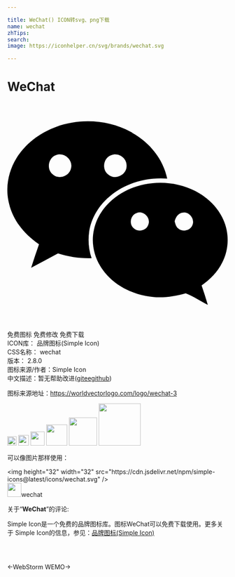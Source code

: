 ```yaml
---

title: WeChat() ICON转svg、png下载
name: wechat
zhTips: 
search: 
image: https://iconhelper.cn/svg/brands/wechat.svg

---
```


# WeChat  <small style="font-size: 60%;font-weight: 100"></small>

<div id="svg" class="svg-wrap">
<svg role="img" viewBox="0 0 24 24" xmlns="http://www.w3.org/2000/svg"><title>WeChat icon</title><path d="M23.541 12.748c-.609-1.38-1.758-2.476-3.092-3.151-2.354-1.192-5.281-1.185-7.629.03-1.631.837-2.993 2.337-3.379 4.162-.318 1.344-.033 2.791.68 3.961 1.061 1.762 2.979 2.887 4.971 3.248 1.443.293 2.936.119 4.338-.285.842.326 1.592.854 2.408 1.246-.211-.707-.436-1.406-.676-2.102.916-.65 1.746-1.461 2.244-2.479.744-1.415.789-3.171.135-4.63zm-9.924-9.466c-2.495-1.404-5.602-1.615-8.286-.645-1.764.635-3.36 1.815-4.346 3.42-.895 1.45-1.23 3.258-.799 4.917.433 1.84 1.711 3.383 3.262 4.413-.3.85-.585 1.699-.855 2.555.975-.51 1.95-1.043 2.926-1.561 1.17.375 2.415.559 3.66.518-.33-.943-.405-1.965-.255-2.951.225-1.371.975-2.625 1.994-3.554 1.726-1.615 4.171-2.296 6.496-2.131-.436-2.135-1.936-3.939-3.824-4.98h.027zm1.733 9.989c-.209.652-1.156.848-1.615.352-.506-.459-.309-1.418.355-1.623.734-.31 1.582.537 1.26 1.271zm4.795.092c-.256.586-1.141.723-1.576.27-.209-.191-.27-.479-.344-.73.104-.458.42-.933.93-.955.705-.098 1.336.773.975 1.416h.015zM12.99 6.909c.008.961-1.275 1.561-1.995.909-.747-.535-.535-1.837.342-2.106.785-.315 1.713.344 1.651 1.185l.002.012zm-6.059.244c-.172.835-1.291 1.238-1.946.678-.759-.535-.546-1.861.345-2.131.873-.336 1.865.55 1.601 1.453z"/></svg>
</div>
<detail full-name='wechat'></detail>

<div class="detail-page">
<p>
<span><span class="badge-success badge">免费图标</span> <span class="badge-success badge">免费修改</span>  <span class="badge-success badge">免费下载</span> </span>
<br/>
<span>
ICON库：
<span class="badge-secondary badge">品牌图标(Simple Icon)</span> 
</span>
<br/>
<span>
CSS名称：
<span class="badge-secondary badge">wechat</span> 
</span>

<br/>
<span>
版本：
<span class="badge-secondary badge">2.8.0</span> 
</span>
<br/>
<span>图标来源/作者：<span class="badge-light badge">Simple Icon</span></span> 
<br/>
<span class="zh-detail">中文描述：暂无<span class="help-link"><span>帮助改进</span>(<a href="https://gitee.com/liuwave/icon-helper/edit/master/json/brands/wechat.json" target="_blank" rel="noopener noreferrer">gitee</a><a href="https://github.com/liuwave/icon-helper/edit/master/json/brands/wechat.json" target="_blank" rel="noopener noreferrer">github</a></span>)</span><br/>
</p>
</div><div class="description description alert alert-light"><p>图标来源地址：<a href="https://worldvectorlogo.com/logo/wechat-3" target="_blank" rel="noopener noreferrer">https://worldvectorlogo.com/logo/wechat-3</a></p></div>
<div class="alert alert-dark">
<img height="21" width="21" src="https://cdn.jsdelivr.net/npm/simple-icons@latest/icons/wechat.svg" />
<img height="24" width="24" src="https://cdn.jsdelivr.net/npm/simple-icons@latest/icons/wechat.svg" />
<img height="32" width="32" src="https://cdn.jsdelivr.net/npm/simple-icons@latest/icons/wechat.svg" />
<img height="48" width="48" src="https://cdn.jsdelivr.net/npm/simple-icons@latest/icons/wechat.svg" />
<img height="64" width="64" src="https://cdn.jsdelivr.net/npm/simple-icons@latest/icons/wechat.svg" />
<img height="96" width="96" src="https://cdn.jsdelivr.net/npm/simple-icons@latest/icons/wechat.svg" />

</div>
<div>
  <p>可以像图片那样使用：    
  </p>
  <div class="alert alert-primary" style="font-size: 14px">
    &lt;img height="32" width="32" src="https://cdn.jsdelivr.net/npm/simple-icons@latest/icons/wechat.svg" /&gt;
    <copy-btn content='<img height="32" width="32" src="https://cdn.jsdelivr.net/npm/simple-icons@latest/icons/wechat.svg" />'></copy-btn>
  </div>
  <div class="alert alert-secondary">
    <img height="32" width="32" src="https://cdn.jsdelivr.net/npm/simple-icons@latest/icons/wechat.svg" />wechat
    <copy-btn content="wechat" btn-title="复制图标名称"></copy-btn>
  </div>
</div>
<div class="icon-detail__container">
<p>关于“<b>WeChat</b>”的评论:</p>
</div>
<Vssue title="关于“WeChat”的评论" />
<div><p>Simple Icon是一个免费的品牌图标库。图标WeChat可以免费下载使用。更多关于  Simple Icon的信息，参见：<a target="_blank" href="https://iconhelper.cn/brands.html">品牌图标(Simple Icon)</a>
</p></div>


<div style="padding:2rem 0 " class="page-nav"><p class="inner"><span class="prev">←<router-link to="/icon/webstorm.html">WebStorm</router-link></span> <span class="next"><router-link to="/icon/wemo.html">WEMO</router-link>→</span></p></div>
